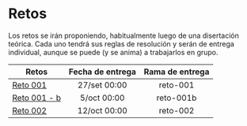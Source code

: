 # Retos

Los retos se irán proponiendo, habitualmente luego de una disertación teórica. Cada uno tendrá sus reglas de resolución y serán de entrega individual, aunque se puede (y se anima) a trabajarlos en grupo.

|Retos|Fecha de entrega|Rama de entrega
|-|:-:|:-:|
|[Reto 001](/evaluaciones/retos/reto001.md)|27/set 00:00|reto-001
|[Reto 001 - b](/evaluaciones/retos/reto001b.md)|5/oct 00:00|reto-001b
|[Reto 002](/evaluaciones/retos/reto-002.md)|12/oct 00:00|reto-002
